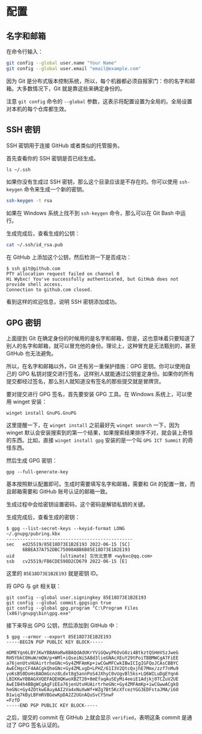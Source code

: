 # 配置

## 名字和邮箱

在命令行输入：

```bash
git config --global user.name "Your Name"
git config --global user.email "email@example.com"
```

因为 Git 是分布式版本控制系统，所以，每个机器都必须自报家门：你的名字和邮箱。大多数情况下，Git 就是靠这些来确定身份的。

注意 `git config` 命令的 `--global` 参数，这表示将配置设置为全局的。全局设置对本机的每个仓库都生效。

## SSH 密钥

SSH 密钥用于连接 GitHub 或者类似的托管服务。

首先查看你的 SSH 密钥是否已经生成。

```bash
ls ~/.ssh
```

如果你没有生成过 SSH 密钥，那么这个目录应该是不存在的。你可以使用 `ssh-keygen` 命令来生成一个新的密钥。

```bash
ssh-keygen -t rsa
```

如果在 Windows 系统上找不到 `ssh-keygen` 命令，那么可以在 Git Bash 中运行。

生成完成后，查看生成的公钥：

```bash
cat ~/.ssh/id_rsa.pub
```

在 GitHub 上添加这个公钥，然后检测一下是否成功：

```
$ ssh git@github.com
PTY allocation request failed on channel 0
Hi Wybxc! You've successfully authenticated, but GitHub does not provide shell access.
Connection to github.com closed.
```

看到这样的欢迎信息，说明 SSH 密钥添加成功。

## GPG 密钥

上面提到 Git 在确定身份的时候用的是名字和邮箱，但是，这也意味着只要知道了别人的名字和邮箱，就可以冒充他的身份。理论上，这种冒充是无法甄别的，甚至 GitHub 也无法避免。

所以，在名字和邮箱以外，Git 还有另一重保护措施：GPG 密钥。你可以使用自己的 GPG 私钥对提交进行签名，这样别人就能通过公钥鉴定身份。如果你的所有提交都经过签名，那么别人就知道没有签名的那些提交就是冒牌货。

要对提交进行 GPG 签名，首先要安装 GPG 工具。在 Windows 系统上，可以使用 winget 安装：

```shell
winget install GnuPG.GnuPG
```

这里提醒一下，在 `winget install` 之前最好先 `winget search` 一下，因为 winget 默认会安装搜索到的第一个结果，如果搜索结果排序不对，就会装上奇怪的东西。比如，直接 `winget install gpg` 安装的是一个叫 `GPG ICT Summit` 的奇怪东西。

然后生成 GPG 密钥：

```shell
gpg --full-generate-key
```

基本按照默认配置即可。生成时需要填写名字和邮箱，需要和 Git 的配置一致，而且邮箱需要和 GitHub 账号认证的邮箱一致。

生成过程中会给密钥设置密码，这个密码是解锁私钥的关键。

生成完成后，查看生成的密钥：

```
$ gpg --list-secret-keys --keyid-format LONG
~/.gnupg/pubring.kbx
-----------------------------------------------
sec   ed25519/85E18D73E1B2E193 2022-06-15 [SC]
      6BBEA37A752DBC75008ABB6B85E18D73E1B2E193
uid                 [ultimate] 忘忧北萱草 <wybxc@qq.com>
ssb   cv25519/FB6CDE598D2CD679 2022-06-15 [E]
```

这里的 `85E18D73E1B2E193` 就是密钥 ID。

将 GPG 与 git 相关联：

```shell
git config --global user.signingkey 85E18D73E1B2E193
git config --global commit.gpgsign true
git config --global gpg.program "C:\Program Files (x86)\gnupg\bin\gpg.exe"
```

接下来导出 GPG 公钥，然后添加到 GitHub 中：

```
$ gpg --armor --export 85E18D73E1B2E193
-----BEGIN PGP PUBLIC KEY BLOCK-----

mDMEYqn6LBYJKwYBBAHaRw8BAQdAdUKrYViGQwyP6OvG0zi4BtkztQSHmVSzJweG
RH5YbkC0HuW/mOW/p+WMl+iQseiNiSA8d3lieGNAcXEuY29tPoiTBBMWCgA7FiEE
a76jenUtvHUAirtrheGNc+Gy4ZMFAmKp+iwCGwMFCwkIBwICIgIGFQoJCAsCBBYC
AwECHgcCF4AACgkQheGNc+Gy4ZMLvgD+LPHZ/61I3V2QtcQxjhE7Mmx/zzf7nMu9
yoKsBS0DoHsBAOmGcnz8Ldxt8g5annPoS4JXhyC0vUgvBl5ks+LQ6WILuDgEYqn6
LBIKKwYBBAGXVQEFAQEHQKwoXBZT20+8mEfaqAuSEyMi4eeiE1Adjkj0TCZuV2UE
AwEIB4h4BBgWCgAgFiEEa76jenUtvHUAirtrheGNc+Gy4ZMFAmKp+iwCGwwACgkQ
heGNc+Gy4ZOtkwEAuyAAI2Va4xNuXwWf+WZg7Bt5KcXfcezYGG3EDFstaJMA/i6O
B1wiq7kByLBFmRVBGewKpDA2Z2UGnAQuSvCY5nwF
=FzfD
-----END PGP PUBLIC KEY BLOCK-----
```

之后，提交的 commit 在 GitHub 上就会显示 `verified`，表明这条 commit 是通过了 GPG 签名认证的。
